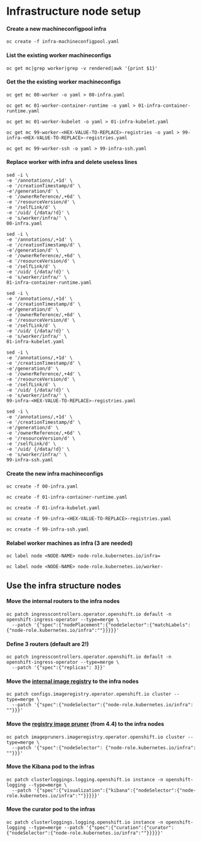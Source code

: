# Infrastructure node setup

#### Create a new machineconfigpool infra
```
oc create -f infra-machineconfigpool.yaml
```
#### List the existing worker machineconfigs
```
oc get mc|grep worker|grep -v rendered|awk '{print $1}'
```
#### Get the the existing worker machineconfigs
```
oc get mc 00-worker -o yaml > 00-infra.yaml
```
```
oc get mc 01-worker-container-runtime -o yaml > 01-infra-container-runtime.yaml
```
```
oc get mc 01-worker-kubelet -o yaml > 01-infra-kubelet.yaml
```
```
oc get mc 99-worker-<HEX-VALUE-TO-REPLACE>-registries -o yaml > 99-infra-<HEX-VALUE-TO-REPLACE>-registries.yaml
```
```
oc get mc 99-worker-ssh -o yaml > 99-infra-ssh.yaml
```
#### Replace worker with infra and delete useless lines
```
sed -i \
-e '/annotations/,+1d' \
-e '/creationTimestamp/d' \
-e'/generation/d' \
-e '/ownerReference/,+6d' \
-e '/resourceVersion/d' \
-e '/selfLink/d' \
-e '/uid/ {/data/!d}' \
-e 's/worker/infra/' \
00-infra.yaml
```
```
sed -i \
-e '/annotations/,+1d' \
-e '/creationTimestamp/d' \
-e'/generation/d' \
-e '/ownerReference/,+6d' \
-e '/resourceVersion/d' \
-e '/selfLink/d' \
-e '/uid/ {/data/!d}' \
-e 's/worker/infra/' \
01-infra-container-runtime.yaml
```
```
sed -i \
-e '/annotations/,+1d' \
-e '/creationTimestamp/d' \
-e'/generation/d' \
-e '/ownerReference/,+6d' \
-e '/resourceVersion/d' \
-e '/selfLink/d' \
-e '/uid/ {/data/!d}' \
-e 's/worker/infra/' \
01-infra-kubelet.yaml
```
```
sed -i \
-e '/annotations/,+1d' \
-e '/creationTimestamp/d' \
-e'/generation/d' \
-e '/ownerReference/,+4d' \
-e '/resourceVersion/d' \
-e '/selfLink/d' \
-e '/uid/ {/data/!d}' \
-e 's/worker/infra/' \
99-infra-<HEX-VALUE-TO-REPLACE>-registries.yaml
```
```
sed -i \
-e '/annotations/,+1d' \
-e '/creationTimestamp/d' \
-e'/generation/d' \
-e '/ownerReference/,+6d' \
-e '/resourceVersion/d' \
-e '/selfLink/d' \
-e '/uid/ {/data/!d}' \
-e 's/worker/infra/' \
99-infra-ssh.yaml
```
#### Create the new infra machineconfigs
```
oc create -f 00-infra.yaml
```
```
oc create -f 01-infra-container-runtime.yaml
```
```
oc create -f 01-infra-kubelet.yaml
```
```
oc create -f 99-infra-<HEX-VALUE-TO-REPLACE>-registries.yaml
```
```
oc create -f 99-infra-ssh.yaml
```
#### Relabel worker machines as infra (3 are needed)
```
oc label node <NODE-NAME> node-role.kubernetes.io/infra=
```
```
oc label node <NODE-NAME> node-role.kubernetes.io/worker-
```
## Use the infra structure nodes

#### Move the internal routers to the infra nodes
```
oc patch ingresscontrollers.operator.openshift.io default -n openshift-ingress-operator --type=merge \
  --patch '{"spec":{"nodePlacement":{"nodeSelector":{"matchLabels":{"node-role.kubernetes.io/infra":""}}}}}'
```
#### Define 3 routers (default are 2!)
```
oc patch ingresscontrollers.operator.openshift.io default -n openshift-ingress-operator --type=merge \
  --patch '{"spec":{"replicas": 3}}'
```
#### Move the [internal image registry](https://github.com/lbohnsac/OCP4/tree/master/internal-registry#internal-registry-setup) to the infra nodes
```
oc patch configs.imageregistry.operator.openshift.io cluster --type=merge \
  --patch '{"spec":{"nodeSelector":{"node-role.kubernetes.io/infra": ""}}}'
```
#### Move the [registry image pruner](https://github.com/lbohnsac/OCP4/blob/master/registry-image-pruner/README.md#registry-image-pruner-from-44) (from 4.4) to the infra nodes
```
oc patch imagepruners.imageregistry.operator.openshift.io cluster --type=merge \
  --patch '{"spec":{"nodeSelector": {"node-role.kubernetes.io/infra": ""}}}'
```
#### Move the Kibana pod to the infras
```
oc patch clusterloggings.logging.openshift.io instance -n openshift-logging --type=merge \
  --patch '{"spec":{"visualization":{"kibana":{"nodeSelector":{"node-role.kubernetes.io/infra":""}}}}}'
```
#### Move the curator pod to the infras
```
oc patch clusterloggings.logging.openshift.io instance -n openshift-logging --type=merge --patch '{"spec":{"curation":{"curator":{"nodeSelector":{"node-role.kubernetes.io/infra":""}}}}}'
```
